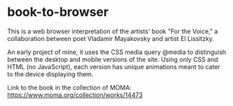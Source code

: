 # book-to-browser
This is a web browser interpretation of the artists' book "For the Voice," a collaboration between poet Vladamir Mayakovsky and artist El Lissitzky.

An early project of mine, it uses the CSS media query @media to distinguish between the desktop and mobile versions of the site. Using only CSS and HTML (no JavaScript), each version has unique animations meant to cater to the device displaying them.

Link to the book in the collection of MOMA: 
https://www.moma.org/collection/works/14473
